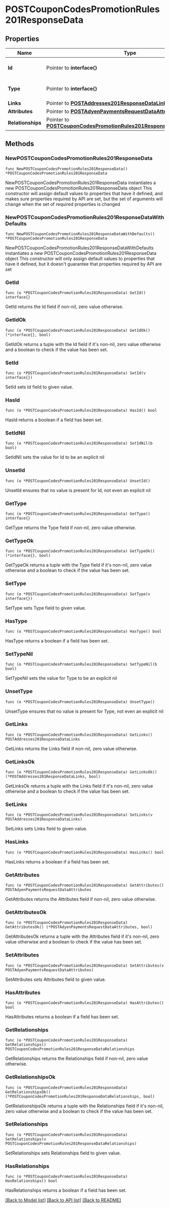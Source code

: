 # POSTCouponCodesPromotionRules201ResponseData

## Properties

Name | Type | Description | Notes
------------ | ------------- | ------------- | -------------
**Id** | Pointer to **interface{}** | The resource&#39;s id | [optional] 
**Type** | Pointer to **interface{}** | The resource&#39;s type | [optional] 
**Links** | Pointer to [**POSTAddresses201ResponseDataLinks**](POSTAddresses201ResponseDataLinks.md) |  | [optional] 
**Attributes** | Pointer to [**POSTAdyenPaymentsRequestDataAttributes**](POSTAdyenPaymentsRequestDataAttributes.md) |  | [optional] 
**Relationships** | Pointer to [**POSTCouponCodesPromotionRules201ResponseDataRelationships**](POSTCouponCodesPromotionRules201ResponseDataRelationships.md) |  | [optional] 

## Methods

### NewPOSTCouponCodesPromotionRules201ResponseData

`func NewPOSTCouponCodesPromotionRules201ResponseData() *POSTCouponCodesPromotionRules201ResponseData`

NewPOSTCouponCodesPromotionRules201ResponseData instantiates a new POSTCouponCodesPromotionRules201ResponseData object
This constructor will assign default values to properties that have it defined,
and makes sure properties required by API are set, but the set of arguments
will change when the set of required properties is changed

### NewPOSTCouponCodesPromotionRules201ResponseDataWithDefaults

`func NewPOSTCouponCodesPromotionRules201ResponseDataWithDefaults() *POSTCouponCodesPromotionRules201ResponseData`

NewPOSTCouponCodesPromotionRules201ResponseDataWithDefaults instantiates a new POSTCouponCodesPromotionRules201ResponseData object
This constructor will only assign default values to properties that have it defined,
but it doesn't guarantee that properties required by API are set

### GetId

`func (o *POSTCouponCodesPromotionRules201ResponseData) GetId() interface{}`

GetId returns the Id field if non-nil, zero value otherwise.

### GetIdOk

`func (o *POSTCouponCodesPromotionRules201ResponseData) GetIdOk() (*interface{}, bool)`

GetIdOk returns a tuple with the Id field if it's non-nil, zero value otherwise
and a boolean to check if the value has been set.

### SetId

`func (o *POSTCouponCodesPromotionRules201ResponseData) SetId(v interface{})`

SetId sets Id field to given value.

### HasId

`func (o *POSTCouponCodesPromotionRules201ResponseData) HasId() bool`

HasId returns a boolean if a field has been set.

### SetIdNil

`func (o *POSTCouponCodesPromotionRules201ResponseData) SetIdNil(b bool)`

 SetIdNil sets the value for Id to be an explicit nil

### UnsetId
`func (o *POSTCouponCodesPromotionRules201ResponseData) UnsetId()`

UnsetId ensures that no value is present for Id, not even an explicit nil
### GetType

`func (o *POSTCouponCodesPromotionRules201ResponseData) GetType() interface{}`

GetType returns the Type field if non-nil, zero value otherwise.

### GetTypeOk

`func (o *POSTCouponCodesPromotionRules201ResponseData) GetTypeOk() (*interface{}, bool)`

GetTypeOk returns a tuple with the Type field if it's non-nil, zero value otherwise
and a boolean to check if the value has been set.

### SetType

`func (o *POSTCouponCodesPromotionRules201ResponseData) SetType(v interface{})`

SetType sets Type field to given value.

### HasType

`func (o *POSTCouponCodesPromotionRules201ResponseData) HasType() bool`

HasType returns a boolean if a field has been set.

### SetTypeNil

`func (o *POSTCouponCodesPromotionRules201ResponseData) SetTypeNil(b bool)`

 SetTypeNil sets the value for Type to be an explicit nil

### UnsetType
`func (o *POSTCouponCodesPromotionRules201ResponseData) UnsetType()`

UnsetType ensures that no value is present for Type, not even an explicit nil
### GetLinks

`func (o *POSTCouponCodesPromotionRules201ResponseData) GetLinks() POSTAddresses201ResponseDataLinks`

GetLinks returns the Links field if non-nil, zero value otherwise.

### GetLinksOk

`func (o *POSTCouponCodesPromotionRules201ResponseData) GetLinksOk() (*POSTAddresses201ResponseDataLinks, bool)`

GetLinksOk returns a tuple with the Links field if it's non-nil, zero value otherwise
and a boolean to check if the value has been set.

### SetLinks

`func (o *POSTCouponCodesPromotionRules201ResponseData) SetLinks(v POSTAddresses201ResponseDataLinks)`

SetLinks sets Links field to given value.

### HasLinks

`func (o *POSTCouponCodesPromotionRules201ResponseData) HasLinks() bool`

HasLinks returns a boolean if a field has been set.

### GetAttributes

`func (o *POSTCouponCodesPromotionRules201ResponseData) GetAttributes() POSTAdyenPaymentsRequestDataAttributes`

GetAttributes returns the Attributes field if non-nil, zero value otherwise.

### GetAttributesOk

`func (o *POSTCouponCodesPromotionRules201ResponseData) GetAttributesOk() (*POSTAdyenPaymentsRequestDataAttributes, bool)`

GetAttributesOk returns a tuple with the Attributes field if it's non-nil, zero value otherwise
and a boolean to check if the value has been set.

### SetAttributes

`func (o *POSTCouponCodesPromotionRules201ResponseData) SetAttributes(v POSTAdyenPaymentsRequestDataAttributes)`

SetAttributes sets Attributes field to given value.

### HasAttributes

`func (o *POSTCouponCodesPromotionRules201ResponseData) HasAttributes() bool`

HasAttributes returns a boolean if a field has been set.

### GetRelationships

`func (o *POSTCouponCodesPromotionRules201ResponseData) GetRelationships() POSTCouponCodesPromotionRules201ResponseDataRelationships`

GetRelationships returns the Relationships field if non-nil, zero value otherwise.

### GetRelationshipsOk

`func (o *POSTCouponCodesPromotionRules201ResponseData) GetRelationshipsOk() (*POSTCouponCodesPromotionRules201ResponseDataRelationships, bool)`

GetRelationshipsOk returns a tuple with the Relationships field if it's non-nil, zero value otherwise
and a boolean to check if the value has been set.

### SetRelationships

`func (o *POSTCouponCodesPromotionRules201ResponseData) SetRelationships(v POSTCouponCodesPromotionRules201ResponseDataRelationships)`

SetRelationships sets Relationships field to given value.

### HasRelationships

`func (o *POSTCouponCodesPromotionRules201ResponseData) HasRelationships() bool`

HasRelationships returns a boolean if a field has been set.


[[Back to Model list]](../README.md#documentation-for-models) [[Back to API list]](../README.md#documentation-for-api-endpoints) [[Back to README]](../README.md)


